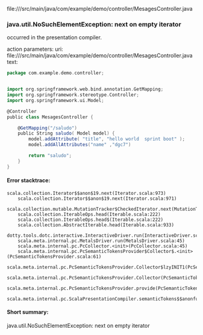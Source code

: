 file://<WORKSPACE>/src/main/java/com/example/demo/controller/MesagesController.java
### java.util.NoSuchElementException: next on empty iterator

occurred in the presentation compiler.

action parameters:
uri: file://<WORKSPACE>/src/main/java/com/example/demo/controller/MesagesController.java
text:
```scala
package com.example.demo.controller;


import org.springframework.web.bind.annotation.GetMapping;
import org.springframework.stereotype.Controller;
import org.springframework.ui.Model;

@Controller
public class MesagesController {

    @GetMapping("/saludo")
    public String saludo( Model model) {
        model.addAttribute( "title", "hello world  sprint boot" );
        model.addAllAttributes("name" ,"dgc7")

        return "saludo";
    }
}
```



#### Error stacktrace:

```
scala.collection.Iterator$$anon$19.next(Iterator.scala:973)
	scala.collection.Iterator$$anon$19.next(Iterator.scala:971)
	scala.collection.mutable.MutationTracker$CheckedIterator.next(MutationTracker.scala:76)
	scala.collection.IterableOps.head(Iterable.scala:222)
	scala.collection.IterableOps.head$(Iterable.scala:222)
	scala.collection.AbstractIterable.head(Iterable.scala:933)
	dotty.tools.dotc.interactive.InteractiveDriver.run(InteractiveDriver.scala:168)
	scala.meta.internal.pc.MetalsDriver.run(MetalsDriver.scala:45)
	scala.meta.internal.pc.PcCollector.<init>(PcCollector.scala:45)
	scala.meta.internal.pc.PcSemanticTokensProvider$Collector$.<init>(PcSemanticTokensProvider.scala:61)
	scala.meta.internal.pc.PcSemanticTokensProvider.Collector$lzyINIT1(PcSemanticTokensProvider.scala:61)
	scala.meta.internal.pc.PcSemanticTokensProvider.Collector(PcSemanticTokensProvider.scala:61)
	scala.meta.internal.pc.PcSemanticTokensProvider.provide(PcSemanticTokensProvider.scala:90)
	scala.meta.internal.pc.ScalaPresentationCompiler.semanticTokens$$anonfun$1(ScalaPresentationCompiler.scala:99)
```
#### Short summary: 

java.util.NoSuchElementException: next on empty iterator